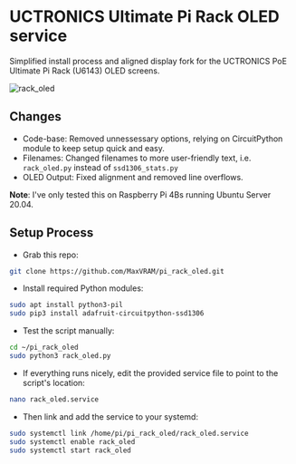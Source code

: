 # UCTRONICS Ultimate Pi Rack OLED service
Simplified install process and aligned display fork for the UCTRONICS PoE Ultimate Pi Rack (U6143) OLED screens.

![rack_oled](https://user-images.githubusercontent.com/3183008/145669330-2cb575fe-fe35-405e-a50d-126c2f4b0be5.jpg)

## Changes
- Code-base: Removed unnessessary options, relying on CircuitPython module to keep setup quick and easy.
- Filenames: Changed filenames to more user-friendly text, i.e. `rack_oled.py` instead of `ssd1306_stats.py` 
- OLED Output: Fixed alignment and removed line overflows.

**Note**: I've only tested this on Raspberry Pi 4Bs running Ubuntu Server 20.04.

## Setup Process

- Grab this repo:
```bash
git clone https://github.com/MaxVRAM/pi_rack_oled.git
```

- Install required Python modules:
```bash
sudo apt install python3-pil
sudo pip3 install adafruit-circuitpython-ssd1306
```

- Test the script manually: 
```bash 
cd ~/pi_rack_oled
sudo python3 rack_oled.py
```

- If everything runs nicely, edit the provided service file to point to the script's location:
```bash
nano rack_oled.service
```

- Then link and add the service to your systemd:
```bash
sudo systemctl link /home/pi/pi_rack_oled/rack_oled.service
sudo systemctl enable rack_oled
sudo systemctl start rack_oled
```










